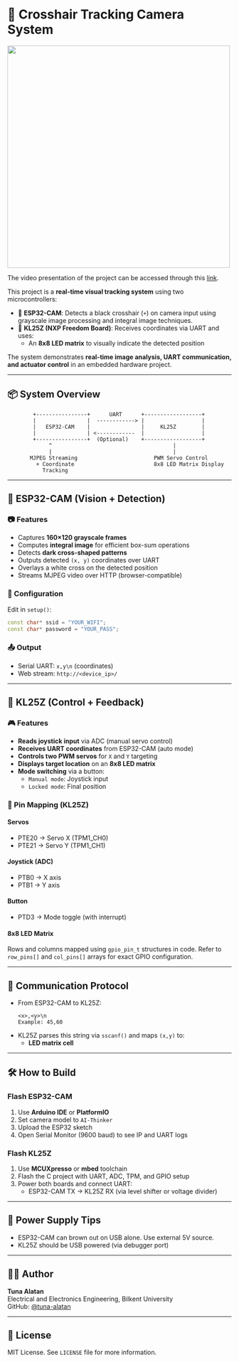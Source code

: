 
# 🎯 Crosshair Tracking Camera System
<img src="IMG_7372.jpeg" width="500">

The video presentation of the project can be accessed through this [link](https://youtu.be/lY_j3aKmNHM).

This project is a **real-time visual tracking system** using two microcontrollers:

- 🧠 **ESP32-CAM**: Detects a black crosshair (`+`) on camera input using grayscale image processing and integral image techniques.
- 🤖 **KL25Z (NXP Freedom Board)**: Receives coordinates via UART and uses:
  - An **8x8 LED matrix** to visually indicate the detected position

The system demonstrates **real-time image analysis, UART communication, and actuator control** in an embedded hardware project.

---

## 📦 System Overview

```
        +----------------+      UART      +------------------+
        |                |  ------------> |                  |
        |   ESP32-CAM    |                |     KL25Z        |
        |                | <------------  |                  |
        +----------------+  (Optional)    +------------------+
             ^                                      |
             |                                      |
       MJPEG Streaming                        PWM Servo Control
         + Coordinate                         8x8 LED Matrix Display
           Tracking
```

---

## 🧠 ESP32-CAM (Vision + Detection)

### 📷 Features

- Captures **160×120 grayscale frames**
- Computes **integral image** for efficient box-sum operations
- Detects **dark cross-shaped patterns**
- Outputs detected `(x, y)` coordinates over UART
- Overlays a white cross on the detected position
- Streams MJPEG video over HTTP (browser-compatible)

### 🔧 Configuration

Edit in `setup()`:
```cpp
const char* ssid = "YOUR_WIFI";
const char* password = "YOUR_PASS";
```

### 📤 Output

- Serial UART: `x,y\n` (coordinates)
- Web stream: `http://<device_ip>/`

---

## 🤖 KL25Z (Control + Feedback)

### 🎮 Features

- **Reads joystick input** via ADC (manual servo control)
- **Receives UART coordinates** from ESP32-CAM (auto mode)
- **Controls two PWM servos** for `X` and `Y` targeting
- **Displays target location** on an **8x8 LED matrix**
- **Mode switching** via a button:
  - `Manual mode`: Joystick input
  - `Locked mode`: Final position

### 🔌 Pin Mapping (KL25Z)

#### Servos
- PTE20 → Servo X (TPM1_CH0)
- PTE21 → Servo Y (TPM1_CH1)

#### Joystick (ADC)
- PTB0 → X axis
- PTB1 → Y axis

#### Button
- PTD3 → Mode toggle (with interrupt)

#### 8x8 LED Matrix
Rows and columns mapped using `gpio_pin_t` structures in code. Refer to `row_pins[]` and `col_pins[]` arrays for exact GPIO configuration.

---

## 🔁 Communication Protocol

- From ESP32-CAM to KL25Z:
  ```
  <x>,<y>\n
  Example: 45,60
  ```
- KL25Z parses this string via `sscanf()` and maps `(x,y)` to:
  - **LED matrix cell**

---

## 🛠️ How to Build

### Flash ESP32-CAM
1. Use **Arduino IDE** or **PlatformIO**
2. Set camera model to `AI-Thinker`
3. Upload the ESP32 sketch
4. Open Serial Monitor (9600 baud) to see IP and UART logs

### Flash KL25Z
1. Use **MCUXpresso** or **mbed** toolchain
2. Flash the C project with UART, ADC, TPM, and GPIO setup
3. Power both boards and connect UART:
   - ESP32-CAM TX → KL25Z RX (via level shifter or voltage divider)

---

## 🔋 Power Supply Tips

- ESP32-CAM can brown out on USB alone. Use external 5V source.
- KL25Z should be USB powered (via debugger port)

---

## 👨‍💻 Author

**Tuna Alatan**  
Electrical and Electronics Engineering, Bilkent University  
GitHub: [@tuna-alatan](https://github.com/tuna-alatan)

---

## 📄 License

MIT License. See `LICENSE` file for more information.
